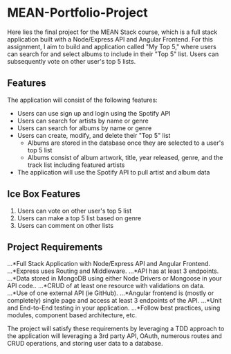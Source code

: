 # MEAN-Portfolio-Project
Here lies the final project for the MEAN Stack course, which is a full stack application built with a Node/Express API and Angular Frontend. For this assignment, I aim to build and application called "My Top 5," where users can search for and select albums to include in their "Top 5" list. Users can subsequently vote on other user's top 5 lists.

## Features
The application will consist of the following features: 

* Users can use sign up and login using the Spotify API
* Users can search for artists by name or genre
* Users can search for albums by name or genre
* Users can create, modify, and delete their "Top 5" list
  * Albums are stored in the database once they are selected to a user's top 5 list
  * Albums consist of album artwork, title, year released, genre, and the track list including featured artists
* The application will use the Spotify API to pull artist and album data

## Ice Box Features
1. Users can vote on other user's top 5 list
2. Users can make a top 5 list based on genre
3. Users can comment on other lists

## Project Requirements
...*Full Stack Application with Node/Express API and Angular Frontend.
...*Express uses Routing and Middleware.
...*API has at least 3 endpoints.
...*Data stored in MongoDB using either Node Drivers or Mongoose in your API code..
...*CRUD of at least one resource with validations on data.
...*Use of one external API  (ie GitHub).
...*Angular frontend is (mostly or completely) single page and access at least 3 endpoints of the API.
...*Unit and End-to-End testing in your application.
...*Follow best practices, using modules, component based architecture, etc.

The project will satisfy these requirements by leveraging a TDD approach to the application will leveraging a 3rd party API, OAuth, numerous routes and CRUD operations, and storing user data to a database. 
